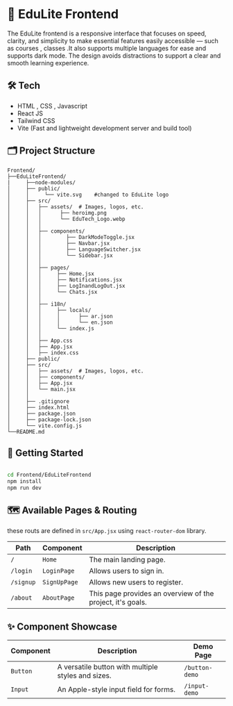
# 🎨 EduLite Frontend


The EduLite frontend is a responsive interface that focuses on speed, clarity, and simplicity to make essential features easily accessible — such as courses , classes .It also supports multiple languages for ease and supports dark mode. The design avoids distractions to support a clear and smooth learning experience.


## 🛠️ Tech

- HTML , CSS , Javascript
- React JS
- Tailwind CSS
- Vite  (Fast and lightweight development server and build tool)

## 🗂️ Project Structure

```
Frontend/
├──EduLiteFrontend/
|     ├──node-modules/
│     ├── public/
│     │     └── vite.svg    #changed to EduLite logo
│     ├── src/
│     │   ├── assets/  # Images, logos, etc.
│     │   │      ├── heroimg.png
│     │   │      └── EduTech_Logo.webp
│     │   │
│     │   ├── components/
│     │   │        ├── DarkModeToggle.jsx
│     │   │        ├── Navbar.jsx
│     │   │        ├── LanguageSwitcher.jsx
│     │   │        └── Sidebar.jsx
│     │   │
│     │   ├── pages/
│     │   │     ├── Home.jsx
│     │   │     ├── Notifications.jsx
│     │   │     ├── LogInandLogOut.jsx
│     │   │     └── Chats.jsx
│     │   │
│     │   ├── i18n/
│     │   │     ├── locals/
│     │   │     │      ├── ar.json
│     │   │     │      └── en.json
│     │   │     └── index.js
│     │   │
│     │   ├── App.css
│     │   ├── App.jsx
│     │   ├── index.css
│     ├── public/
│     ├── src/
│     │   ├── assets/  # Images, logos, etc.
│     │   ├── components/
│     │   ├── App.jsx
│     │   └── main.jsx
│     │
│     ├── .gitignore
│     ├── index.html
│     ├── package.json
│     ├── package-lock.json
│     └── vite.config.js
└──README.md
```
## 🚀 Getting Started

```bash

cd Frontend/EduLiteFrontend
npm install
npm run dev
```

## 🗺️ Available Pages & Routing

these routs are defined in `src/App.jsx` using `react-router-dom` library.

| Path      | Component    | Description                                                |
| --------- | ------------ | ---------------------------------------------------------- |
| `/`       | `Home`       | The main landing page.                                     |
| `/login`  | `LoginPage`  | Allows users to sign in.                                   |
| `/signup` | `SignUpPage` | Allows new users to register.                              |
| `/about`  | `AboutPage`  | This page provides an overview of the project, it's goals. |

## ✨ Component Showcase

| Component | Description  | Demo Page |
| --------- | ------------ | --------- |
| `Button`  | A versatile button with multiple styles and sizes. | `/button-demo` |
| `Input`   | An Apple-style input field for forms. | `/input-demo` |
